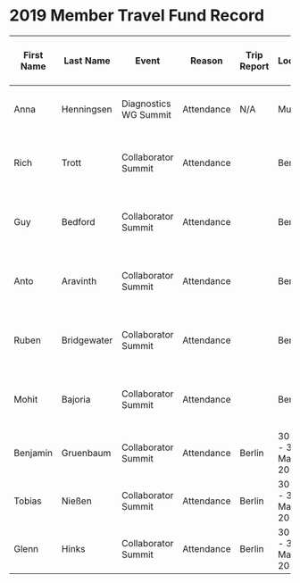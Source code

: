 # 2019 Member Travel Fund Record

First Name |   Last Name   |   Event              |   Reason  |  Trip Report  |  Location    |   Travel Dates      |   Amount Requested:   |   Pull Request date   |   Pull Request link                     |   Date Expense report sent    |   Amount of Expense Report    |   Date Sent to Finance    |   Date approved through Bill.com  |   Bill.com Amount approved for reimbusement
---------- |   ---------   |   ------             |   -------- | -----------  | -----------   |   --------          |   ----                |   -----------------   |   -----------------                     |   ------------------------    |   ------------------------    |   --------------------    |   ----------------------          |   --------------------     
Anna       |Henningsen     |Diagnostics WG Summit |Attendance | N/A | Munich         |6 Mar – 9 Mar 2019   |252.68 €               | 21 Jan 2019           |https://github.com/nodejs/admin/pull/295 |                               |                               |                           |                                   |
Rich       |Trott          |Collaborator Summit   |Attendance | | Berlin         |30 May - 31 May 2019 |US $1600               | 8 Mar 2019            | https://github.com/nodejs/admin/pull/309                                         |                               |                               | |                            |                                   |  
Guy        |Bedford        |Collaborator Summit   |Attendance | | Berlin         |30 May - 31 May 2019 |1360 €                 | 13 March 2019          |                                         |                               |                               |    |                                   |                                                     |                               |
Anto        |Aravinth        |Collaborator Summit   |Attendance | | Berlin         |30 May - 31 May 2019 |1300 USD                 | 21 March 2019          |                                         |                               |                               |    |                                   |                                                     |                               |
Ruben      |Bridgewater    |Collaborator Summit   |Attendance | | Berlin         |30 May - 31 May 2019 |650 €                 | 28 March 2019          |  https://github.com/nodejs/admin/pull/322    |                               |                               |    |                                   |                                                     |                               |
Mohit        |Bajoria       |Collaborator Summit   |Attendance | | Berlin         |30 May - 31 May 2019 |1500 USD                 | 28 March 2019          |                                         |                               |                               |    |                                   |                                                     |                               |
Benjamin        |Gruenbaum       |Collaborator Summit   |Attendance |Berlin         |30 May - 31 May 2019 |800 USD                 | 28 March 2019          |                                         |                               |                               |    |                                   |                                                     |                               |
Tobias     |Nießen         |Collaborator Summit   |Attendance | Berlin        |30 May - 31 May 2019 |500 €                  | 9 April 2019          | https://github.com/nodejs/admin/pull/333                                         |                               |                               |                           |                                   |
Glenn        |Hinks       |Collaborator Summit   |Attendance |Berlin         |30 May - 31 May 2019 |1800 USD                 | 28 March 2019          |                                         |                               |                               |    |                                   |                                                     |                               |
